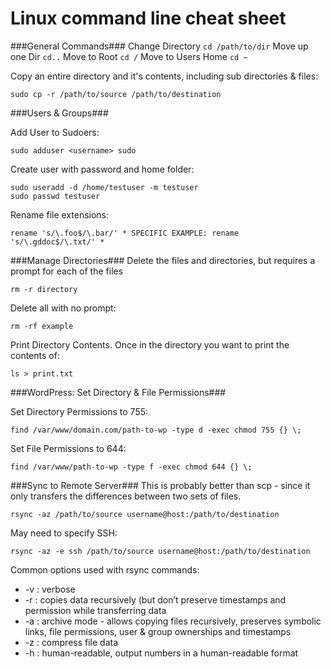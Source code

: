 Linux command line cheat sheet
==============================

###General Commands###
Change Directory `cd /path/to/dir` Move up one Dir	`cd..` Move to Root `cd /`	Move to Users Home `cd ~`

Copy an entire directory and it's contents, including sub directories & files:

```
sudo cp -r /path/to/source /path/to/destination
```

###Users & Groups###

Add User to Sudoers:

```
sudo adduser <username> sudo
```

Create user with password and home folder:

```
sudo useradd -d /home/testuser -m testuser
sudo passwd testuser
```

Rename file extensions:

```
rename 's/\.foo$/\.bar/' * SPECIFIC EXAMPLE: rename 's/\.gddoc$/\.txt/' *
```
###Manage Directories###
Delete the files and directories, but requires a prompt for each of the files

```
rm -r directory
```

Delete all with no prompt:

```
rm -rf example
```

Print Directory Contents. Once in the directory you want to print the contents of:

```
ls > print.txt
```

###WordPress: Set Directory & File Permissions###

Set Directory Permissions to 755:

```
find /var/www/domain.com/path-to-wp -type d -exec chmod 755 {} \;
```

Set File Permissions to 644:

```
find /var/www/path-to-wp -type f -exec chmod 644 {} \;
```

###Sync to Remote Server###
This is probably better than scp - since it only transfers the differences between two sets of files. 

```
rsync -az /path/to/source username@host:/path/to/destination
```
May need to specify SSH:

```
rsync -az -e ssh /path/to/source username@host:/path/to/destination
```
Common options used with rsync commands:
* -v : verbose
* -r : copies data recursively (but don’t preserve timestamps and permission while transferring data
* -a : archive mode - allows copying files recursively, preserves symbolic links, file permissions, user & group ownerships and timestamps
* -z : compress file data
* -h : human-readable, output numbers in a human-readable format
